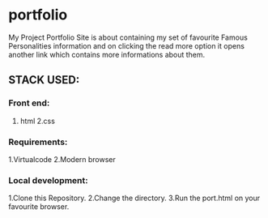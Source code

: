 # portfolio
My Project Portfolio Site is about containing my set of favourite Famous Personalities information and on clicking the read more option it opens another link which contains more informations about them.
## STACK USED:
### Front end:
1. html
2.css
### Requirements:
1.Virtualcode
2.Modern browser
### Local development:
1.Clone this Repository.
2.Change the directory.
3.Run the port.html on your favourite browser. 
